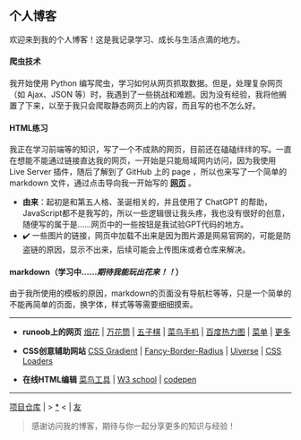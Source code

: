## 个人博客

欢迎来到我的个人博客！这是我记录学习、成长与生活点滴的地方。

#### 爬虫技术
我开始使用 Python 编写爬虫，学习如何从网页抓取数据。但是，处理复杂网页（如 Ajax、JSON 等）时，我遇到了一些挑战和难题。因为没有经验，我将他搁置了下来，以至于我只会爬取静态网页上的内容，而且写的也不怎么好。

#### HTML练习
我正在学习前端等的知识，写了一个不成熟的网页，目前还在磕磕绊绊的写。一直在想能不能通过链接直达我的网页，一开始是只能局域网内访问，因为我使用 Live Server 插件，随后了解到了 GitHub 上的 page ，所以也来写了一个简单的 markdown 文件，通过点击导向我一开始写的 **[网页](https://aozijx.github.io/xuao/re0)** 。

- **由来**：起初是和第五人格、圣诞相关的，并且使用了 ChatGPT 的帮助，JavaScript都不是我写的，所以一些逻辑很让我头疼，我也没有很好的创意，随便写的属于是……网页中的一些按钮是我试验GPT代码的地方。
- ✔️ 一些图片的链接，网页中加载不出来是因为图片源是网易官网的，可能是防盗链的原因，显示不出来，后续可能会上传图床或者仓库来解决。

#### markdown（学习中……***期待我能玩出花来！！***）
由于我所使用的模板的原因，markdown的页面没有导航栏等等，只是一个简单的不能再简单的页面，换字体，样式等等需要细细摸索。

---

- **runoob上的网页**
[烟花](https://aozijx.github.io/xuao/source/HTML/fireworks) | [万花筒](https://aozijx.github.io/xuao/source/HTML/canvas) | [五子棋](https://aozijx.github.io/xuao/source/HTML/gobang) | [菜鸟手机](https://aozijx.github.io/xuao/source/HTML/phone) | [百度热力图](https://aozijx.github.io/xuao/source/HTML/map) | [菜单](https://aozijx.github.io/xuao/source/HTML/menu) | [更多](https://www.jyshare.com/examples/)

- **CSS创意辅助网站**
[CSS Gradient](https://cssgradient.io/) | [Fancy-Border-Radius](https://9elements.github.io/fancy-border-radius/) | [Uiverse](https://uiverse.io/) | [CSS Loaders](https://css-loaders.com/)

- **在线HTML编辑**
[菜鸟工具](https://www.jyshare.com/front-end/61/) | [W3 school](https://www.w3school.com.cn/tiy/t.asp?f=eg_html_basic) | [codepen](https://codepen.io/pen/)

---
[项目仓库](https://github.com/aozijx/xuao) | > [*](https://aozijx.github.io/xuao/source/idea) < | [友](https://aozijx.github.io/xuao/assistance/yang)

> 感谢访问我的博客，期待与你一起分享更多的知识与经验！
